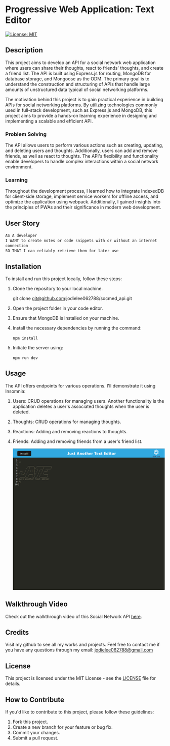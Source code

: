 # Progressive Web Application: Text Editor

[![License: MIT](https://img.shields.io/badge/License-MIT-yellow.svg)](https://opensource.org/licenses/MIT)

## Description

This project aims to develop an API for a social network web application where users can share their thoughts, react to friends' thoughts, and create a friend list. The API is built using Express.js for routing, MongoDB for database storage, and Mongoose as the ODM. The primary goal is to understand the construction and structuring of APIs that handle large amounts of unstructured data typical of social networking platforms.

The motivation behind this project is to gain practical experience in building APIs for social networking platforms. By utilizing technologies commonly used in full-stack development, such as Express.js and MongoDB, this project aims to provide a hands-on learning experience in designing and implementing a scalable and efficient API.

### Problem Solving

The API allows users to perform various actions such as creating, updating, and deleting users and thoughts. Additionally, users can add and remove friends, as well as react to thoughts. The API's flexibility and functionality enable developers to handle complex interactions within a social network environment.

### Learning

Throughout the development process, I learned how to integrate IndexedDB for client-side storage, implement service workers for offline access, and optimize the application using webpack. Additionally, I gained insights into the principles of PWAs and their significance in modern web development.

## User Story

    AS A developer
    I WANT to create notes or code snippets with or without an internet connection
    SO THAT I can reliably retrieve them for later use


## Installation

To install and run this project locally, follow these steps:

1. Clone the repository to your local machine.
    
    git clone git@github.com:jodielee062788/socmed_api.git

2. Open the project folder in your code editor.

3. Ensure that MongoDB is installed on your machine.

4. Install the necessary dependencies by running the command:

    ```npm install```

5. Initiate the server using:

    ```npm run dev```

## Usage

The API offers endpoints for various operations. I'll demonstrate it using Insomnia:

1. Users: CRUD operations for managing users. Another functionality is the application deletes a user's associated thoughts when the user is deleted.
2. Thoughts: CRUD operations for managing thoughts.
3. Reactions: Adding and removing reactions to thoughts.
4. Friends: Adding and removing friends from a user's friend list.

    ![Screenshot of API shown in Insomnia](./assets/img/1.png)

## Walkthrough Video

Check out the walkthrough video of this Social Network API [here](https://drive.google.com/file/d/1OPwOVt2s4Byx8GR25s9PNP1MTHd8UUfb/view?usp=sharing/).

## Credits

Visit my github to see all my works and projects. Feel free to contact me if you have any questions through my email: jodielee062788@gmail.com

## License
This project is licensed under the MIT License - see the [LICENSE](./LICENSE) file for details.

## How to Contribute

If you'd like to contribute to this project, please follow these guidelines:

1. Fork this project.
2. Create a new branch for your feature or bug fix.
3. Commit your changes.
4. Submit a pull request.
